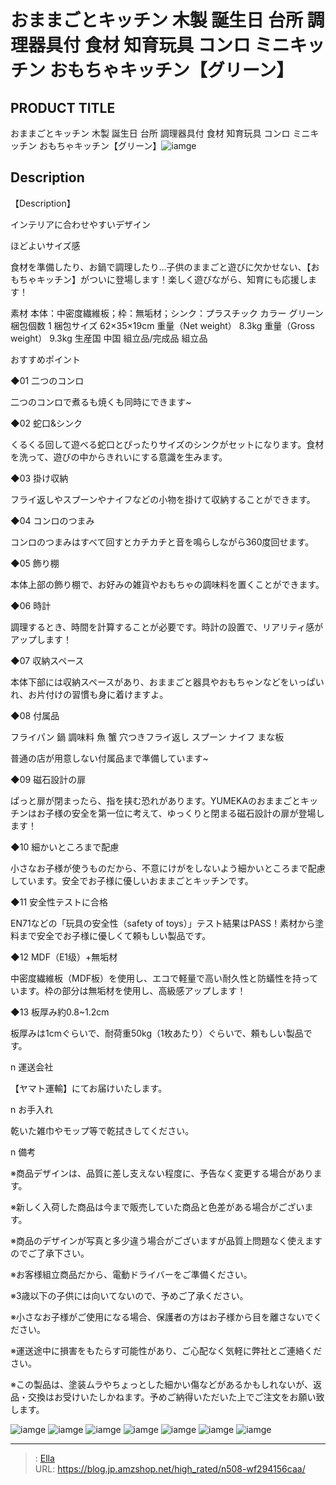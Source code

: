 # おままごとキッチン 木製  誕生日 台所 調理器具付 食材 知育玩具 コンロ ミニキッチン  おもちゃキッチン【グリーン】


## PRODUCT TITLE 

おままごとキッチン 木製  誕生日 台所 調理器具付 食材 知育玩具 コンロ ミニキッチン  おもちゃキッチン【グリーン】![iamge](https://b2bfiles1.gigab2b.cn/image/wkseller/304/WF194007CAA/20200824_088ebf28f51bfd6595e45b645989f7b7.jpg)

## Description

【Description】

インテリアに合わせやすいデザイン

ほどよいサイズ感

食材を準備したり、お鍋で調理したり…子供のままごと遊びに欠かせない、【おもちゃキッチン】がついに登場します！楽しく遊びながら、知育にも応援します！



素材	本体：中密度繊維板；枠：無垢材；シンク：プラスチック
カラー	グリーン
梱包個数	1
梱包サイズ	62×35×19cm
重量（Net weight）	8.3kg
重量（Gross weight）	9.3kg
生産国	中国
組立品/完成品	組立品




おすすめポイント

◆01 二つのコンロ

二つのコンロで煮るも焼くも同時にできます~

◆02 蛇口&amp;シンク

くるくる回して遊べる蛇口とぴったりサイズのシンクがセットになります。食材を洗って、遊びの中からきれいにする意識を生みます。

◆03 掛け収納

フライ返しやスプーンやナイフなどの小物を掛けて収納することができます。

◆04 コンロのつまみ

コンロのつまみはすべて回すとカチカチと音を鳴らしながら360度回せます。

◆05 飾り棚

本体上部の飾り棚で、お好みの雑貨やおもちゃの調味料を置くことができます。

◆06 時計

調理するとき、時間を計算することが必要です。時計の設置で、リアリティ感がアップします！

◆07 収納スペース

本体下部には収納スペースがあり、おままごと器具やおもちゃンなどをいっぱいれ、お片付けの習慣も身に着けますよ。

◆08 付属品

フライパン 鍋 調味料 魚 蟹 穴つきフライ返し スプーン ナイフ まな板

普通の店が用意しない付属品まで準備しています~

◆09 磁石設計の扉

ぱっと扉が閉まったら、指を挟む恐れがあります。YUMEKAのおままごとキッチンはお子様の安全を第一位に考えて、ゆっくりと閉まる磁石設計の扉が登場します！

◆10 細かいところまで配慮

小さなお子様が使うものだから、不意にけがをしないよう細かいところまで配慮しています。安全でお子様に優しいおままごとキッチンです。

◆11 安全性テストに合格

EN71などの「玩具の安全性（safety of toys）」テスト結果はPASS！素材から塗料まで安全でお子様に優しくて頼もしい製品です。

◆12 MDF（E1级）&#43;無垢材

中密度繊維板（MDF板）を使用し、エコで軽量で高い耐久性と防蟻性を持っています。枠の部分は無垢材を使用し、高級感アップします！

◆13 板厚み約0.8~1.2cm

板厚みは1cmぐらいで、耐荷重50kg（1枚あたり）ぐらいで、頼もしい製品です。





n 運送会社

【ヤマト運輸】にてお届けいたします。



n お手入れ

乾いた雑巾やモップ等で乾拭きしてください。



n 備考

※商品デザインは、品質に差し支えない程度に、予告なく変更する場合があります。

※新しく入荷した商品は今まで販売していた商品と色差がある場合がございます。

※商品のデザインが写真と多少違う場合がございますが品質上問題なく使えますのでご了承下さい。

※お客様組立商品だから、電動ドライバーをご準備ください。

※3歳以下の子供には向いてないので、予めご了承ください。

※小さなお子様がご使用になる場合、保護者の方はお子様から目を離さないでください。

※運送途中に損害をもたらす可能性があり、ご心配なく気軽に弊社とご連絡ください。

※この製品は、塗装ムラやちょっとした細かい傷などがあるかもしれないが、返品・交換はお受けいたしかねます。予めご納得いただいた上でご注文をお願い致します。









![iamge](https://b2bfiles1.gigab2b.cn/image/wkseller/304/WF194007CAA/20200824_91ac9ef849791d620750d4bd7881ac52.jpg)
![iamge](https://b2bfiles1.gigab2b.cn/image/wkseller/304/WF190635/20200415_c790cb3363748ec6875ef703ac6f0ce5.jpg)
![iamge](https://b2bfiles1.gigab2b.cn/image/wkseller/304/WF194007CAA/20210625_6122bce24f3c9b5a4c6eed837db23aca.jpg)
![iamge](https://b2bfiles1.gigab2b.cn/image/wkseller/304/WF194007CAA/20210625_91289752d11553c84abc4956b7411ca4.jpg)
![iamge](https://b2bfiles1.gigab2b.cn/image/wkseller/304/20220726_a8648782ad1e3ac611ade4704d70c013.jpg)
![iamge](nan)
![iamge](nan)


---

> : [Ella](https://blog.jp.amzshop.net/)  
> URL: https://blog.jp.amzshop.net/high_rated/n508-wf294156caa/  

